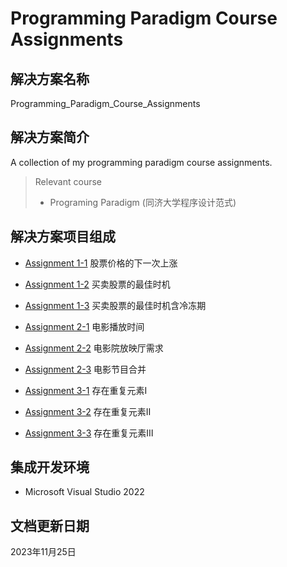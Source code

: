 # Programming Paradigm Course Assignments

## 解决方案名称

Programming_Paradigm_Course_Assignments

## 解决方案简介

A collection of my programming paradigm course assignments.

> Relevant course
> * Programing Paradigm (同济大学程序设计范式)

## 解决方案项目组成

* [Assignment 1-1](Assignment_1_1)
股票价格的下一次上涨

* [Assignment 1-2](Assignment_1_2)
买卖股票的最佳时机

* [Assignment 1-3](Assignment_1_3)
买卖股票的最佳时机含冷冻期

* [Assignment 2-1](Assignment_2_1)
电影播放时间

* [Assignment 2-2](Assignment_2_2)
电影院放映厅需求

* [Assignment 2-3](Assignment_2_3)
电影节目合并

* [Assignment 3-1](Assignment_3_1)
存在重复元素Ⅰ

* [Assignment 3-2](Assignment_3_2)
存在重复元素Ⅱ

* [Assignment 3-3](Assignment_3_3)
存在重复元素Ⅲ

## 集成开发环境

* Microsoft Visual Studio 2022

## 文档更新日期

2023年11月25日